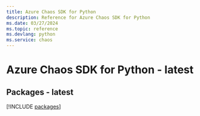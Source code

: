 ```yaml
---
title: Azure Chaos SDK for Python
description: Reference for Azure Chaos SDK for Python
ms.date: 03/27/2024
ms.topic: reference
ms.devlang: python
ms.service: chaos
---
```

# Azure Chaos SDK for Python - latest
## Packages - latest
[!INCLUDE [packages](chaos-index.md)]